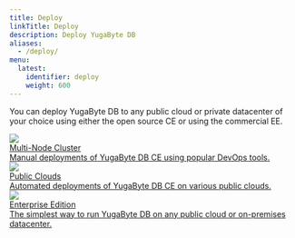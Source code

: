 ```yaml
---
title: Deploy
linkTitle: Deploy
description: Deploy YugaByte DB
aliases:
  - /deploy/
menu:
  latest:
    identifier: deploy
    weight: 600
---
```


You can deploy YugaByte DB to any public cloud or private datacenter of your choice using either the open source CE or using the commercial EE. 

<a class="section-link icon-offset" href="/deploy/multi-node-cluster/">
  <div class="icon">
    <img src="/images/section_icons/deploy/community.png" aria-hidden="true" />
  </div>
  <div class="text">
    Multi-Node Cluster
    <div class="caption">Manual deployments of YugaByte DB CE using popular DevOps tools.</div>
  </div>
</a>

<a class="section-link icon-offset" href="/deploy/public-clouds/">
  <div class="icon">
    <img src="/images/section_icons/deploy/community.png" aria-hidden="true" />
  </div>
  <div class="text">
    Public Clouds
    <div class="caption">Automated deployments of YugaByte DB CE on various public clouds.</div>
  </div>
</a>

<a class="section-link icon-offset" href="/deploy/enterprise-edition/">
  <div class="icon">
    <img src="/images/section_icons/deploy/enterprise.png" aria-hidden="true" />
  </div>
  <div class="text">
    Enterprise Edition
    <div class="caption">The simplest way to run YugaByte DB on any public cloud or on-premises datacenter.</div>
  </div>
</a>
